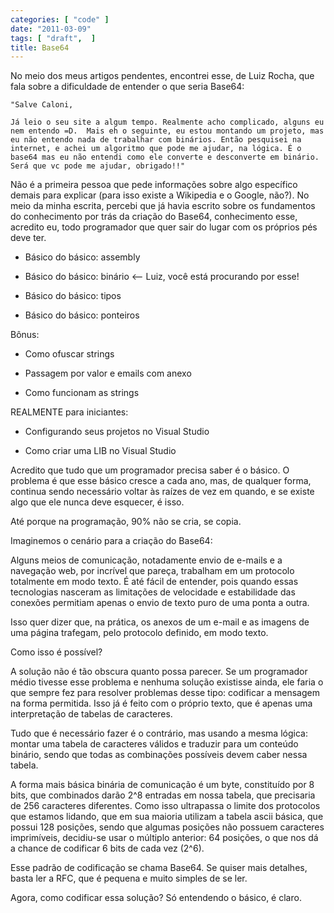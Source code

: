 ```yaml
---
categories: [ "code" ]
date: "2011-03-09"
tags: [ "draft",  ]
title: Base64
---
```

No meio dos meus artigos pendentes, encontrei esse, de Luiz Rocha, que fala sobre a dificuldade de entender o que seria Base64:

    "Salve Caloni,
    
    Já leio o seu site a algum tempo. Realmente acho complicado, alguns eu nem entendo =D.  Mais eh o seguinte, eu estou montando um projeto, mas eu não entendo nada de trabalhar com binários. Então pesquisei na internet, e achei um algoritmo que pode me ajudar, na lógica. É o base64 mas eu não entendi como ele converte e desconverte em binário. Será que vc pode me ajudar, obrigado!!"

Não é a primeira pessoa que pede informações sobre algo específico demais para explicar (para isso existe a Wikipedia e o Google, não?). No meio da minha escrita, percebi que já havia escrito sobre os fundamentos do conhecimento por trás da criação do Base64, conhecimento esse, acredito eu, todo programador que quer sair do lugar com os próprios pés deve ter.

	
  * Básico do básico: assembly

	
  * Básico do básico: binário <-- Luiz, você está procurando por esse!

	
  * Básico do básico: tipos

	
  * Básico do básico: ponteiros

Bônus:

	
  * Como ofuscar strings

	
  * Passagem por valor e emails com anexo

	
  * Como funcionam as strings

REALMENTE para iniciantes:

	
  * Configurando seus projetos no Visual Studio

	
  * Como criar uma LIB no Visual Studio

Acredito que tudo que um programador precisa saber é o básico. O problema é que esse básico cresce a cada ano, mas, de qualquer forma, continua sendo necessário voltar às raízes de vez em quando, e se existe algo que ele nunca deve esquecer, é isso.

Até porque na programação, 90% não se cria, se copia.

Imaginemos o cenário para a criação do Base64:

Alguns meios de comunicação, notadamente envio de e-mails e a navegação web, por incrível que pareça, trabalham em um protocolo totalmente em modo texto. É até fácil de entender, pois quando essas tecnologias nasceram as limitações de velocidade e estabilidade das conexões permitiam apenas o envio de texto puro de uma ponta a outra.

Isso quer dizer que, na prática, os anexos de um e-mail e as imagens de uma página trafegam, pelo protocolo definido, em modo texto.

Como isso é possível?

A solução não é tão obscura quanto possa parecer. Se um programador médio tivesse esse problema e nenhuma solução existisse ainda, ele faria o que sempre fez para resolver problemas desse tipo: codificar a mensagem na forma permitida. Isso já é feito com o próprio texto, que é apenas uma interpretação de tabelas de caracteres.

Tudo que é necessário fazer é o contrário, mas usando a mesma lógica: montar uma tabela de caracteres válidos e traduzir para um conteúdo binário, sendo que todas as combinações possíveis devem caber nessa tabela.

A forma mais básica binária de comunicação é um byte, constituído por 8 bits, que combinados darão 2^8 entradas em nossa tabela, que precisaria de 256 caracteres diferentes. Como isso ultrapassa o limite dos protocolos que estamos lidando, que em sua maioria utilizam a tabela ascii básica, que possui 128 posições, sendo que algumas posições não possuem caracteres imprimíveis, decidiu-se usar o múltiplo anterior: 64 posições, o que nos dá a chance de codificar 6 bits de cada vez (2^6).

Esse padrão de codificação se chama Base64. Se quiser mais detalhes, basta ler a RFC, que é pequena e muito simples de se ler.

Agora, como codificar essa solução? Só entendendo o básico, é claro.
